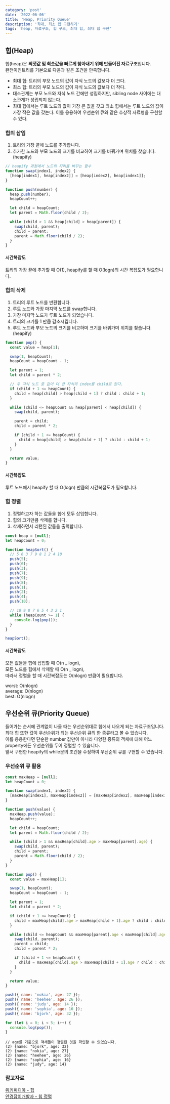 ```yaml
---
category: 'post'
date: '2022-06-06'
title: 'Heap, Priority Queue'
description: '최대, 최소 힙 구현하기'
tags: 'heap, 자료구조, 힙 구조, 최대 힙, 최대 힙 구현'
---
```


## 힙(Heap)

힙(heap)은 **최댓값 및 최솟값을 빠르게 찾아내기 위해 만들어진 자료구조**입니다.<br>
완전이진트리를 기본으로 다음과 같은 조건을 만족합니다.<br>

- 최대 힙: 트리의 부모 노드의 값이 자식 노드의 값보다 더 크다.
- 최소 힙: 트리의 부모 노드의 값이 자식 노드의 값보다 더 작다.
- 대소관계는 부모 노드와 자식 노드 간에만 성립하지만, sibling node 사이에는 대소관계가 성립되지 않는다.
- 최대 힙에서는 루트 노드의 값이 가장 큰 값을 갖고 최소 힙에서는 루트 노드의 값이 가장 작은 값을 갖는다. 이를 응용하여 우선순위 큐와 같은 추상적 자료형을 구현할 수 있다.

### 힙의 삽입

1. 트리의 가장 끝에 노드를 추가합니다.
2. 추가한 노드와 부모 노드의 크기를 비교하여 크기를 바꿔가며 위치를 찾습니다.(heapify)

```javascript
// heapify 과정에서 노드의 자리를 바꾸는 함수
function swap(index1, index2) {
  [heap[index1], heap[index2]] = [heap[index2], heap[index1]];
}
```

```javascript
function push(number) {
  heap.push(number);
  heapCount++;

  let child = heapCount;
  let parent = Math.floor(child / 2);

  while (child > 1 && heap[child] > heap[parent]) {
    swap(child, parent);
    child = parent;
    parent = Math.floor(child / 2);
  }
}
```

#### 시간복잡도

트리의 가장 끝에 추가할 때 O(1),
heapify를 할 때 O(logn)의 시간 복잡도가 필요합니다.

### 힙의 삭제

1. 트리의 루트 노드를 반환합니다.
2. 루트 노드와 가장 마지막 노드를 swap합니다.
3. 가장 마지막 노드가 루트 노드가 되었습니다.
4. 트리의 크기를 1 만큼 감소시킵니다.
5. 루트 노드와 부모 노드의 크기를 비교하며 크기를 바꿔가며 위치를 찾습니다.(heapify)

```javascript
function pop() {
  const value = heap[1];

  swap(1, heapCount);
  heapCount = heapCount - 1;

  let parent = 1;
  let child = parent * 2;

  // 두 자식 노드 중 값이 더 큰 자식의 index를 child로 한다.
  if (child + 1 <= heapCount) {
    child = heap[child] > heap[child + 1] ? child : child + 1;
  }

  while (child <= heapCount && heap[parent] < heap[child]) {
    swap(child, parent);

    parent = child;
    child = parent * 2;

    if (child + 1 <= heapCount) {
      child = heap[child] > heap[child + 1] ? child : child + 1;
    }
  }

  return value;
}
```

#### 시간복잡도

루트 노드에서 heapify 할 때 O(logn) 만큼의 시간복잡도가 필요합니다.

### 힙 정렬

1. 정렬하고자 하는 값들을 힙에 모두 삽입합니다.
2. 힙의 크기만큼 삭제를 합니다.
3. 삭제하면서 리턴된 값들을 출력합니다.

```javascript
const heap = [null];
let heapCount = 0;

function heapSort() {
  // 5 6 3 7 9 8 1 2 4 10
  push(5);
  push(6);
  push(3);
  push(7);
  push(9);
  push(8);
  push(1);
  push(2);
  push(4);
  push(10);

  // 10 9 8 7 6 5 4 3 2 1
  while (heapCount >= 1) {
    console.log(pop());
  }
}

heapSort();
```

#### 시간복잡도

모든 값들을 힙에 삽입할 때 O(n _ logn),<br>
모든 노드를 힙에서 삭제할 때 O(n _ logn),<br>
따라서 정렬을 할 때 시간복잡도는 O(nlogn) 만큼이 필요합니다.

worst: O(nlogn)<br>
average: O(nlogn)<br>
best: O(nlogn)<br>

## 우선순위 큐(Priority Queue)

들어가는 순서에 관계없이 나올 때는 우선순위대로 힙에서 나오게 되는 자료구조입니다.<br>
최대 힙 또한 값이 우선순위가 되는 우선순위 큐의 한 종류라고 볼 수 있습니다.<br>
이를 응용한다면 단순한 number 값만이 아니라 다양한 종류의 객체에 대해 어느 property에든 우선순위를 두어 정렬할 수 있습니다.<br>
앞서 구현한 heapify의 while문의 조건을 수정하여 우선순위 큐를 구현할 수 있습니다.<br>

### 우선순위 큐 활용

```javascript
const maxHeap = [null];
let heapCount = 0;

function swap(index1, index2) {
  [maxHeap[index1], maxHeap[index2]] = [maxHeap[index2], maxHeap[index1]];
}

function push(value) {
  maxHeap.push(value);
  heapCount++;

  let child = heapCount;
  let parent = Math.floor(child / 2);

  while (child > 1 && maxHeap[child].age > maxHeap[parent].age) {
    swap(child, parent);
    child = parent;
    parent = Math.floor(child / 2);
  }
}

function pop() {
  const value = maxHeap[1];

  swap(1, heapCount);
  heapCount = heapCount - 1;

  let parent = 1;
  let child = parent * 2;

  if (child + 1 <= heapCount) {
    child = maxHeap[child].age > maxHeap[child + 1].age ? child : child + 1;
  }

  while (child <= heapCount && maxHeap[parent].age < maxHeap[child].age) {
    swap(child, parent);
    parent = child;
    child = parent * 2;

    if (child + 1 <= heapCount) {
      child = maxHeap[child].age > maxHeap[child + 1].age ? child : child + 1;
    }
  }

  return value;
}

push({ name: 'nokia', age: 27 });
push({ name: 'heehee', age: 26 });
push({ name: 'judy', age: 14 });
push({ name: 'sophia', age: 16 });
push({ name: 'bjork', age: 32 });

for (let i = 0; i < 5; i++) {
  console.log(pop());
}
```

```shell
// age를 기준으로 객체들이 정렬된 것을 확인할 수 있었습니다.
(2) {name: "bjork", age: 32}
(2) {name: "nokia", age: 27}
(2) {name: "heehee", age: 26}
(2) {name: "sophia", age: 16}
(2) {name: "judy", age: 14}
```

### 참고자료

[위키피디아 - 힙](<https://ko.wikipedia.org/wiki/%ED%9E%99_(%EC%9E%90%EB%A3%8C_%EA%B5%AC%EC%A1%B0)>)<br>
[안경잡이개발자 - 힙 정렬](https://m.blog.naver.com/ndb796/221228342808)<br>
